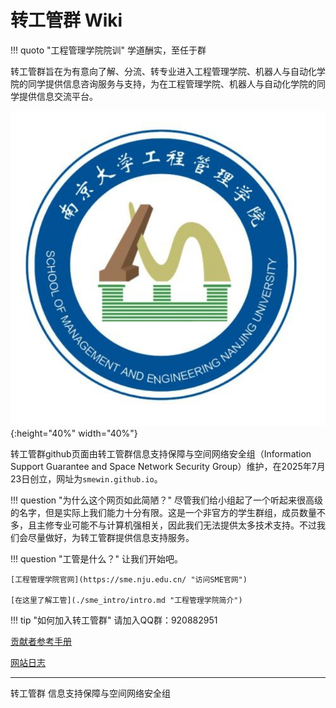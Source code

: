# 转工管群 Wiki

!!! quoto "工程管理学院院训"
    学道酬实，至任于群

转工管群旨在为有意向了解、分流、转专业进入工程管理学院、机器人与自动化学院的同学提供信息咨询服务与支持，为在工程管理学院、机器人与自动化学院的同学提供信息交流平台。

![logo](./pic/logo.png){:height="40%" width="40%"}

转工管群github页面由转工管群信息支持保障与空间网络安全组（Information Support Guarantee and Space Network Security Group）维护，在2025年7月23日创立，网址为`smewin.github.io`。

!!! question "为什么这个网页如此简陋？"
    尽管我们给小组起了一个听起来很高级的名字，但是实际上我们能力十分有限。这是一个非官方的学生群组，成员数量不多，且主修专业可能不与计算机强相关，因此我们无法提供太多技术支持。不过我们会尽量做好，为转工管群提供信息支持服务。

!!! question "工管是什么？"
    让我们开始吧。

    [工程管理学院官网](https://sme.nju.edu.cn/ "访问SME官网")

    [在这里了解工管](./sme_intro/intro.md "工程管理学院简介")

!!! tip "如何加入转工管群"
    请加入QQ群：920882951

[贡献者参考手册](./sme_intro/contributors.md)

[网站日志](./log/log.md)

---

转工管群 信息支持保障与空间网络安全组
